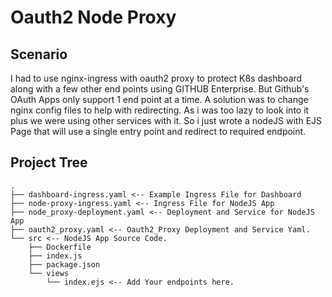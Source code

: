 
# Oauth2 Node Proxy

## Scenario

I had to use nginx-ingress with oauth2 proxy to protect K8s dashboard along with a few other end points using GITHUB Enterprise.
But Github's OAuth Apps only support 1 end point at a time. 
A solution was to change nginx config files to help with redirecting. As i was too lazy to look into it plus we were using other services with it.
So i just wrote a nodeJS with EJS Page that will use a single entry point and redirect to required endpoint.

## Project Tree
```
.
├── dashboard-ingress.yaml <-- Example Ingress File for Dashboard
├── node-proxy-ingress.yaml <-- Ingress File for NodeJS App
├── node_proxy-deployment.yaml <-- Deployment and Service for NodeJS App
├── oauth2_proxy.yaml <-- Oauth2_Proxy Deployment and Service Yaml.
└── src <-- NodeJS App Source Code.
	├── Dockerfile
	├── index.js
	├── package.json
	└── views
		└── index.ejs <-- Add Your endpoints here.
```

